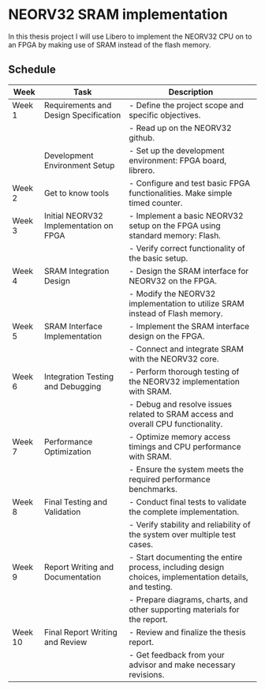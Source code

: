 # NEORV32 SRAM implementation

In this thesis project I will use Libero to implement the NEORV32 CPU on to an FPGA by making use of SRAM instead of the flash memory.

## Schedule

| **Week** | **Task**                                   | **Description**                                                                                 |
|----------|--------------------------------------------|-------------------------------------------------------------------------------------------------|
| Week 1   | Requirements and Design Specification      | - Define the project scope and specific objectives.                                             |
|          |                                            | - Read up on the NEORV32 github.                                                                |
|          | Development Environment Setup              | - Set up the development environment: FPGA board, librero.                                      |
| Week 2   | Get to know tools                          | - Configure and test basic FPGA functionalities. Make simple timed counter.                     |
| Week 3   | Initial NEORV32 Implementation on FPGA     | - Implement a basic NEORV32 setup on the FPGA using standard memory: Flash.                     |
|          |                                            | - Verify correct functionality of the basic setup.                                              |
| Week 4   | SRAM Integration Design                    | - Design the SRAM interface for NEORV32 on the FPGA.                                            |
|          |                                            | - Modify the NEORV32 implementation to utilize SRAM instead of Flash memory.                    |
| Week 5   | SRAM Interface Implementation              | - Implement the SRAM interface design on the FPGA.                                              |
|          |                                            | - Connect and integrate SRAM with the NEORV32 core.                                             |
| Week 6   | Integration Testing and Debugging          | - Perform thorough testing of the NEORV32 implementation with SRAM.                             |
|          |                                            | - Debug and resolve issues related to SRAM access and overall CPU functionality.                |
| Week 7   | Performance Optimization                   | - Optimize memory access timings and CPU performance with SRAM.                                 |
|          |                                            | - Ensure the system meets the required performance benchmarks.                                  |
| Week 8   | Final Testing and Validation               | - Conduct final tests to validate the complete implementation.                                  |
|          |                                            | - Verify stability and reliability of the system over multiple test cases.                      |
| Week 9   | Report Writing and Documentation           | - Start documenting the entire process, including design choices, implementation details, and testing.   |
|          |                                            | - Prepare diagrams, charts, and other supporting materials for the report.                      |
| Week 10  | Final Report Writing and Review            | - Review and finalize the thesis report.                                                        |
|          |                                            | - Get feedback from your advisor and make necessary revisions.                                  |


